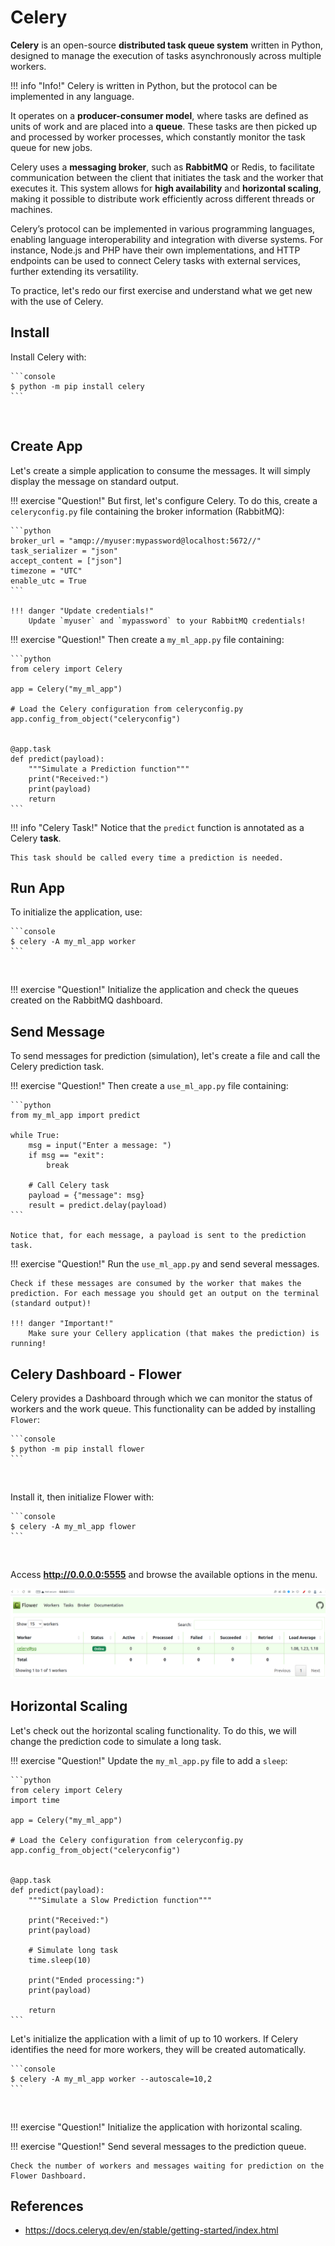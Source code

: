 # Celery

**Celery** is an open-source **distributed task queue system** written in Python, designed to manage the execution of tasks asynchronously across multiple workers.

!!! info "Info!"
    Celery is written in Python, but the protocol can be implemented in any language.
    
It operates on a **producer-consumer model**, where tasks are defined as units of work and are placed into a **queue**. These tasks are then picked up and processed by worker processes, which constantly monitor the task queue for new jobs.

Celery uses a **messaging broker**, such as **RabbitMQ** or Redis, to facilitate communication between the client that initiates the task and the worker that executes it. This system allows for **high availability** and **horizontal scaling**, making it possible to distribute work efficiently across different threads or machines.

Celery’s protocol can be implemented in various programming languages, enabling language interoperability and integration with diverse systems. For instance, Node.js and PHP have their own implementations, and HTTP endpoints can be used to connect Celery tasks with external services, further extending its versatility.

To practice, let's redo our first exercise and understand what we get new with the use of Celery.

## Install

Install Celery with:

<div class="termy">

    ```console
    $ python -m pip install celery
    ```

</div>
<br>

## Create App

Let's create a simple application to consume the messages. It will simply display the message on standard output.

!!! exercise "Question!"
    But first, let's configure Celery. To do this, create a `celeryconfig.py` file containing the broker information (RabbitMQ):

    ```python
    broker_url = "amqp://myuser:mypassword@localhost:5672//"
    task_serializer = "json"
    accept_content = ["json"]
    timezone = "UTC"
    enable_utc = True
    ```

    !!! danger "Update credentials!"
        Update `myuser` and `mypassword` to your RabbitMQ credentials!

!!! exercise "Question!"
    Then create a `my_ml_app.py` file containing:

    ```python
    from celery import Celery

    app = Celery("my_ml_app")

    # Load the Celery configuration from celeryconfig.py
    app.config_from_object("celeryconfig")


    @app.task
    def predict(payload):
        """Simulate a Prediction function"""
        print("Received:")
        print(payload)
        return
    ```

!!! info "Celery Task!"
    Notice that the `predict` function is annotated as a Celery **task**.
    
    This task should be called every time a prediction is needed.

## Run App

To initialize the application, use:

<div class="termy">

    ```console
    $ celery -A my_ml_app worker
    ```

</div>
<br>

!!! exercise "Question!"
    Initialize the application and check the queues created on the RabbitMQ dashboard.

## Send Message

To send messages for prediction (simulation), let's create a file and call the Celery prediction task.

!!! exercise "Question!"
    Then create a `use_ml_app.py` file containing:

    ```python
    from my_ml_app import predict

    while True:
        msg = input("Enter a message: ")
        if msg == "exit":
            break

        # Call Celery task
        payload = {"message": msg}
        result = predict.delay(payload)
    ```

    Notice that, for each message, a payload is sent to the prediction task.

!!! exercise "Question!"
    Run the `use_ml_app.py` and send several messages.
    
    Check if these messages are consumed by the worker that makes the prediction. For each message you should get an output on the terminal (standard output)!

    !!! danger "Important!"
        Make sure your Cellery application (that makes the prediction) is running!

## Celery Dashboard - Flower

Celery provides a Dashboard through which we can monitor the status of workers and the work queue. This functionality can be added by installing `Flower`:

<div class="termy">

    ```console
    $ python -m pip install flower
    ```

</div>
<br>

Install it, then initialize Flower with:

<div class="termy">

    ```console
    $ celery -A my_ml_app flower
    ```

</div>
<br>

Access **http://0.0.0.0:5555** and browse the available options in the menu.

![](flower_init.png)

## Horizontal Scaling

Let's check out the horizontal scaling functionality. To do this, we will change the prediction code to simulate a long task.

!!! exercise "Question!"
    Update the `my_ml_app.py` file to add a `sleep`:

    ```python
    from celery import Celery
    import time

    app = Celery("my_ml_app")

    # Load the Celery configuration from celeryconfig.py
    app.config_from_object("celeryconfig")


    @app.task
    def predict(payload):
        """Simulate a Slow Prediction function"""

        print("Received:")
        print(payload)

        # Simulate long task
        time.sleep(10)

        print("Ended processing:")
        print(payload)

        return
    ```

Let's initialize the application with a limit of up to 10 workers. If Celery identifies the need for more workers, they will be created automatically.

<div class="termy">

    ```console
    $ celery -A my_ml_app worker --autoscale=10,2
    ```

</div>
<br>

!!! exercise "Question!"
    Initialize the application with horizontal scaling.

!!! exercise "Question!"
    Send several messages to the prediction queue.
    
    Check the number of workers and messages waiting for prediction on the Flower Dashboard.


## References

- https://docs.celeryq.dev/en/stable/getting-started/index.html